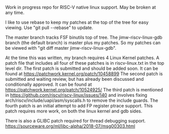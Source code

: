 Work in progress repo for RISC-V native linux support.  May be broken at any
time.

I like to use rebase to keep my patches at the top of the tree for easy
viewing.  Use "git pull --rebase" to update.

The master branch tracks FSF binutils top of tree.  The jimw-riscv-linux-gdb
branch (the default branch) is master plus my patches.  So my patches can be
viewed with "git diff master jimw-riscv-linux-gdb".

At the time this was written, my branch requires 4 Linux Kernel patches.  A
patch file that includes all four of these patches is in riscv-linux.txt in
the top level dir. The first patch is submitted and should be added soon.  It
can be found at
    https://patchwork.kernel.org/patch/10458899
The second patch is submitted and waiting review, but has already been
discussed and conditionally approved.  It can be found at
    https://patchwork.kernel.org/patch/10524925/
The third patch is mentioned in
    https://github.com/riscv/riscv-linux/issues/140
and involves fixing arch/riscv/include/uapi/asm/syscalls.h to remove the
include guards.  The fourth patch is an initial attempt to add FP register
ptrace support.  This patch requires more work, on both the linux kernel and
gdb sides.

There is also a GLIBC patch required for thread debugging support.
    https://sourceware.org/ml/libc-alpha/2018-07/msg00303.html
